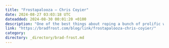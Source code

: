 ```yaml
---
title: "Frostapalooza – Chris Coyier"
date: 2024-08-27 03:03:18 UTC
dateadded: 2024-08-30 00:01:20 +0100
description: "One of the best things about roping a bunch of prolific web bloggers into my show is that I get to read their take afterwards. Here’s Chris’s recap of Frostapalooza, written as only Chris could. The way Brad envisioned it, […]"
link: "https://bradfrost.com/blog/link/frostapalooza-chris-coyier/"
category:
directory: _directory/brad-frost.md
---
```

